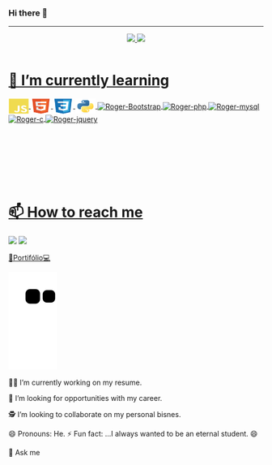 <link rel="stylesheet" href="https://stackpath.bootstrapcdn.com/bootstrap/4.1.3/css/bootstrap.min.css" integrity="sha384-MCw98/SFnGE8fJT3GXwEOngsV7Zt27NXFoaoApmYm81iuXoPkFOJwJ8ERdknLPMO" crossorigin="anonymous">

<link rel="stylesheet" href="https://cdn.jsdelivr.net/gh/devicons/devicon@v2.14.0/devicon.min.css">

### Hi there 👋
<hr/>

<div align="center">
  <a href="https://github.com/Keykrono">
  <img height="180em" src="https://github-readme-stats.vercel.app/api?username=fsRoger&show_icons=true&theme=tokyonight&include_all_commits=true&count_private=true"/>
  <img height="180em" src="https://github-readme-stats.vercel.app/api/top-langs/?username=fsRoger&layout=compact&langs_count=7&theme=tokyonight"/>
</div>
  
<div style="display: inline_block"><br>
  <h1> 🌱 I’m currently learning </h1>
  <img align="center" alt="Roger-Js" height="30" width="40" src="https://raw.githubusercontent.com/devicons/devicon/master/icons/javascript/javascript-plain.svg">
  <img align="center" alt="Roger-HTML" height="30" width="40" src="https://raw.githubusercontent.com/devicons/devicon/master/icons/html5/html5-original.svg">
  <img align="center" alt="Roger-CSS" height="30" width="40" src="https://raw.githubusercontent.com/devicons/devicon/master/icons/css3/css3-original.svg">
  <img align="center" alt="Roger-Python" height="30" width="40" src="https://raw.githubusercontent.com/devicons/devicon/master/icons/python/python-original.svg">
  <img align="center" alt="Roger-Bootstrap" height="30" width="40" src="https://cdn.jsdelivr.net/gh/devicons/devicon/icons/bootstrap/bootstrap-original.svg" />
  <img align="center" alt="Roger-php" height="30" width="40" src="https://cdn.jsdelivr.net/gh/devicons/devicon/icons/php/php-original.svg" />
  <img align="center" alt="Roger-mysql" height="30" width="40" src="https://cdn.jsdelivr.net/gh/devicons/devicon/icons/c/c-original.svg" />
  <img align="center" alt="Roger-c" height="30" width="40" src="https://cdn.jsdelivr.net/gh/devicons/devicon/icons/mysql/mysql-original-wordmark.svg" />
  <img align="center" alt="Roger-jquery" height="30" width="40" src="https://cdn.jsdelivr.net/gh/devicons/devicon/icons/jquery/jquery-original-wordmark.svg" />
  
  <br></br>
  <br></br>
  <br></br>

   <h1> 📫 How to reach me </h1>

   <a href = "mailto:keykrono117@gmail.com"><img src="https://img.shields.io/badge/-Gmail-%23333?style=for-the-badge&logo=gmail&logoColor=white" target="_blank"></a>
   <a href="https://www.linkedin.com/in/keykrono" target="_blank"><img src="https://img.shields.io/badge/-LinkedIn-%230077B5?style=for-the-badge&logo=linkedin&logoColor=white" target="_blank"></a> 
   
   
   <a href="https://img.shields.io/badge/PHP-777BB4?style=for-the-badge&logo=php&logoColor=white"></a>
  
   
   <a href="https://keykrono.github.io/fsRoger/">🧑‍Portifólio💻</a>
  
                                                       
  
  
  
  
  
  
  
  
  
 
   ![Snake animation](https://github.com/Keykrono/Keykrono/blob/output/github-contribution-grid-snake.svg)
 
</div>
  <img align="right" alt="" height="150" style="border-radius:50px;" src="">
</div>

👨‍🎓 I’m currently working on my resume.

🧗 I’m looking for opportunities with my career.

🕵️ I’m looking to collaborate on my personal bisnes.
 
😄 Pronouns: He.
⚡ Fun fact: ...I always wanted to be an eternal student. 😄

💬 Ask me

